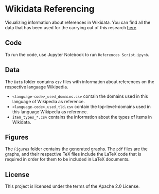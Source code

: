 # Wikidata Referencing

Visualizing information about references in Wikidata. You can find all the data that has been used for the carrying out of this research [here](https://www.dropbox.com/s/kfcke8erq2g1ouu/Dataset.zip?dl=0).

## Code
To run the code, use Jupyter Notebook to run `References Script.ipynb`.

## Data
The `Data` folder contains `csv` files with information about references on the respective language Wikipedia. 

* `<language-code>_used_domains.csv` contain the domains used in this language of Wikipedia as reference.
* `<language-code>_used_tld.csv` contain the top-level-domains used in this language Wikipedia as reference.
* `item_types_*.csv` contains the information about the types of items in Wikidata.

## Figures
The `Figures` folder contains the generated graphs. The `pdf` files are the graphs, and their respective TeX files include the LaTeX code that is required in order for them to be included in LaTeX documents.

## License
This project is licensed under the terms of the Apache 2.0 License.
